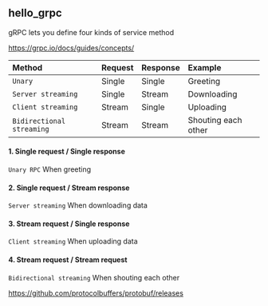 hello_grpc
---

gRPC lets you define four kinds of service method

https://grpc.io/docs/guides/concepts/


|Method  | Request  | Response  |  Example
|:---|:---|:---|:---|
| `Unary`   | Single |  Single | Greeting|
|  `Server streaming`  | Single  | Stream  | Downloading|
| `Client streaming`   | Stream  | Single  | Uploading|
| `Bidirectional streaming`   | Stream  | Stream  | Shouting each other|


#### 1. Single request / Single response

`Unary RPC` When greeting

#### 2. Single request / Stream response

`Server streaming` When downloading data

#### 3. Stream request / Single response

`Client streaming` When uploading data

#### 4. Stream request / Stream request

`Bidirectional streaming` When shouting each other

https://github.com/protocolbuffers/protobuf/releases